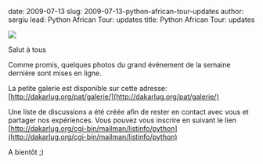 date: 2009-07-13
slug: 2009-07-13-python-african-tour-updates
author: sergiu
lead: Python African Tour: updates
title: Python African Tour: updates


[![](undefined)](undefined)

    

Salut à&nbsp;tous

Comme promis, quelques photos du grand événement de la semaine dernière sont mises en&nbsp;ligne.

La petite galerie est disponible sur cette adresse: [http://dakarlug.org/pat/galerie/](http://dakarlug.org/pat/galerie/)

Une liste de discussions a été créée afin de rester en contact avec vous et partager nos expériences. Vous pouvez vous inscrire en suivant le lien [http://dakarlug.org/cgi-bin/mailman/listinfo/python](http://dakarlug.org/cgi-bin/mailman/listinfo/python)

A bientôt&nbsp;;)

    
